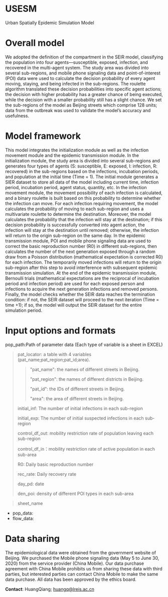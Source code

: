 # USESM
Urban Spatially Epidemic Simulation Model
# Overall model
We adopted the definition of the compartment in the SEIR model, classifying the population into four agents—susceptible, exposed, infection, and recovered in the multi-agent system. The study area was divided into several sub-regions, and mobile phone signaling data and point-of-interest (POI) data were used to calculate the decision probability of every agent moving, staying, and being infected in the sub-regions. The roulette algorithm translated these decision probabilities into specific agent actions; the decision with higher probability has a greater chance of being executed, while the decision with a smaller probability still has a slight chance. We set the sub-regions of the model as Beijing streets which comprise 128 units; data from the outbreak was used to validate the model’s accuracy and usefulness.
# Model framework
This model integrates the initialization module as well as the infection movement module and the epidemic transmission module. In the initialization module, the study area is divided into several sub-regions and generates four types of agents (S: susceptible, E: exposed, I: infection, R: recovered) in the sub-regions based on the infections, incubation periods, and population at the initial time (Time = 1). The initial module generates a SIER dataset to store all data of the model including current time, infection period, incubation period, agent status, quantity, etc. In the infection movement module, the movement possibility of each infection is calculated, and a binary roulette is built based on this probability to determine whether the infection can move. For each infection requiring movement, the model calculates the probability of moving to each sub-region and uses a multivariate roulette to determine the destination. Moreover, the model calculates the probability that the infection will stay at the destination; if this decision probability is successfully converted into agent action, the infection will stay at the destination until removed; otherwise, the infection will return to the origin sub-region on the same day. In the epidemic transmission module, POI and mobile phone signaling data are used to correct the basic reproduction number (R0) in different sub-regions, then calculates the number of the next generation exposed through a random draw from a Poisson distribution (mathematical expectation is corrected R0) for each infection. The temporarily moved infections will return to the origin sub-region after this step to avoid interference with subsequent epidemic transmission simulation. At the end of the epidemic transmission module, Bernoulli trials (mathematical expectations are the reciprocal of incubation period and infection period) are used for each exposed person and infections to acquire the next generation infections and removed persons. Finally, the model checks whether the SEIR data reaches the termination condition: if not, the SEIR dataset will proceed to the next iteration (Time = time +1); if so, the model will output the SEIR dataset for the entire simulation period.
# Input options and formats

pop_path:Path of parameter data (Each type of variable is a sheet in EXCEL)
>   pat_locator: a table with 4 variables (pat_name;pat_region;pat_id;area).
>>  "pat_name": the names of different streets in Beijing.
>>  
>>  "pat_region": the names of different districts in Beijing.
>>  
>>  "pat_id":  the IDs of different streets in Beijing.
>>  
>>  "area": the area of different streets in Beijing.
>>  
>   initial_inf: The number of initial infections in each sub-region
>   
>   initial_exp: The number of initial suspected infections in each sub-region
>   
>   control_df_out: mobility restriction rate of population leaving each sub-region
>   
>   control_df_in：mobility restriction rate of active population in each sub-area
>   
>   R0: Daily basic reproduction number
>   
>   rec_rate: Daily recovery rate
>   
>   day_pd: date
>   
>   den_poi: density of different POI types in each sub-area




> sheet_name
- pop_data:
- flow_data:

# Data sharing
The epidemiological data were obtained from the government website of Beijing. We purchased the Mobile phone signaling data (May 5 to June 30, 2020) from the service provider (China Mobile). Our data purchase agreement with China Mobile prohibits us from sharing these data with third parties, but interested parties can contact China Mobile to make the same data purchase. All data has been approved by the ethics board.

**Contact**: HuangQiang; huangq@lreis.ac.cn